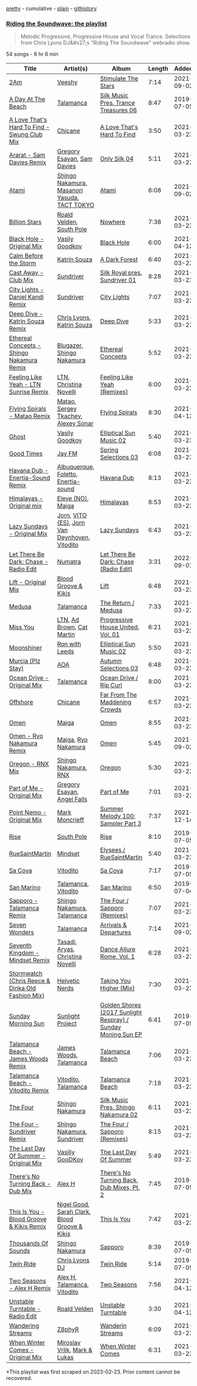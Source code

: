 [pretty](/playlists/pretty/2MVOmcETWNEZHSxdhG5e9k.md) - cumulative - [plain](/playlists/plain/2MVOmcETWNEZHSxdhG5e9k) - [githistory](https://github.githistory.xyz/mackorone/spotify-playlist-archive/blob/main/playlists/plain/2MVOmcETWNEZHSxdhG5e9k)

### [Riding the Soundwave: the playlist](https://open.spotify.com/playlist/2MVOmcETWNEZHSxdhG5e9k)

> Melodic Progressive, Progressive House and Vocal Trance\. Selections from Chris Lyons DJ&\#x27;s &quot;Riding The Soundwave&quot; webradio show.

54 songs - 6 hr 6 min

| Title | Artist(s) | Album | Length | Added | Removed |
|---|---|---|---|---|---|
| [2Am](https://open.spotify.com/track/285mb5pHHFLYR8LFWOE8ov) | [Veeshy](https://open.spotify.com/artist/4I9gvXHCMWMzarL8yOyjIL) | [Stimulate The Stars](https://open.spotify.com/album/5ikKzPq0MLcsiV21QWywGx) | 7:14 | 2021-09-02 |  |
| [A Day At The Beach](https://open.spotify.com/track/76i1fwdq0ffQ71KuhTNJgO) | [Talamanca](https://open.spotify.com/artist/6T10DjLBN7wT5gtnPnhmEk) | [Silk Music Pres\. Trance Treasures 06](https://open.spotify.com/album/3ZtUSUzGhMno1ylQmZ1JQi) | 8:47 | 2019-07-05 |  |
| [A Love That's Hard To Find \- Swung Club Mix](https://open.spotify.com/track/75yjbBYF5SV9UqLBiLn3WG) | [Chicane](https://open.spotify.com/artist/5GxyeQagayzZOg4UwffQlD) | [A Love That's Hard To Find](https://open.spotify.com/album/0uHlUsS7W0B61Dwl2QmuHk) | 3:50 | 2021-03-23 |  |
| [Ararat \- Sam Davies Remix](https://open.spotify.com/track/34bbmP1NAHml4bF23WDIz6) | [Gregory Esayan](https://open.spotify.com/artist/1EOqDTixfAxQjvX2uAuvMy), [Sam Davies](https://open.spotify.com/artist/5fDK1GwOEyKqCjg7F9IiyG) | [Only Silk 04](https://open.spotify.com/album/2KcbzOFjjM1ErTXWTdDvkO) | 5:11 | 2021-03-23 |  |
| [Atami](https://open.spotify.com/track/29WoQT4qjUMLTovZVPNwle) | [Shingo Nakamura](https://open.spotify.com/artist/58zz0VTpGNHn7MGTlW2cxQ), [Masanori Yasuda](https://open.spotify.com/artist/4t7SDTU2q6zEFW2Ecs9sNB), [TACT TOKYO](https://open.spotify.com/artist/65mp3d4qkueCz4K882g7BW) | [Atami](https://open.spotify.com/album/45q746X1SBTkUXqUkkJSPb) | 6:08 | 2021-09-02 |  |
| [Billion Stars](https://open.spotify.com/track/4xcRyEWsJ959FPBXBzJ4Sp) | [Roald Velden](https://open.spotify.com/artist/1ezY8w6yikBekrZCUVYkLP), [South Pole](https://open.spotify.com/artist/3vNPCpgA6iJvFoWQfP3Fli) | [Nowhere](https://open.spotify.com/album/540jX1jXLiiThtaWfAC8ti) | 7:38 | 2021-03-23 |  |
| [Black Hole \- Original Mix](https://open.spotify.com/track/5ysAQ68P78SBLdVwS29wZd) | [Vasily Goodkov](https://open.spotify.com/artist/1oNOLGoVzt5vypyhplILbL) | [Black Hole](https://open.spotify.com/album/2YeK30xFtdUbts875MttP7) | 6:00 | 2021-04-12 |  |
| [Calm Before the Storm](https://open.spotify.com/track/7dy1TqXaZhgjFLewy49Rh9) | [Katrin Souza](https://open.spotify.com/artist/6MIjBHPbfQsN2BP72arjSf) | [A Dark Forest](https://open.spotify.com/album/7HTA0qF60vVwgP2Zd29dpm) | 6:40 | 2021-03-23 |  |
| [Cast Away \- Club Mix](https://open.spotify.com/track/7skYxp5gHTNeuDYYkllFaQ) | [Sundriver](https://open.spotify.com/artist/3OKbvWLskv2IPnpFiL1BRr) | [Silk Royal pres\. Sundriver 01](https://open.spotify.com/album/0iCV7dsyASuWlRaRykYTLs) | 8:28 | 2021-03-23 |  |
| [City Lights \- Daniel Kandi Remix](https://open.spotify.com/track/0fKgmgDgmv6GqQ9ySj3SrW) | [Sundriver](https://open.spotify.com/artist/3OKbvWLskv2IPnpFiL1BRr) | [City Lights](https://open.spotify.com/album/0PvQHqQgjeRbMeIldyqtpy) | 7:07 | 2021-03-23 |  |
| [Deep Dive \- Katrin Souza Remix](https://open.spotify.com/track/26zyTvsQjmTZBtjzima4rE) | [Chris Lyons](https://open.spotify.com/artist/5yMaYx36CdBsH58F0wVyWB), [Katrin Souza](https://open.spotify.com/artist/6MIjBHPbfQsN2BP72arjSf) | [Deep Dive](https://open.spotify.com/album/1zuCSIITYKCja05xCcJIlO) | 5:33 | 2021-03-23 |  |
| [Ethereal Concepts \- Shingo Nakamura Remix](https://open.spotify.com/track/0BYPbWXayjoJF6EZgj0QaA) | [Blugazer](https://open.spotify.com/artist/0xIrZp36YYSHSm5J5BKKW4), [Shingo Nakamura](https://open.spotify.com/artist/58zz0VTpGNHn7MGTlW2cxQ) | [Ethereal Concepts](https://open.spotify.com/album/13rDbLucnXmgWVHfDE7lAh) | 5:52 | 2021-03-23 |  |
| [Feeling Like Yeah \- LTN Sunrise Remix](https://open.spotify.com/track/0iEO7hllUqL12VetydtOhn) | [LTN](https://open.spotify.com/artist/2IK99qf3aYxFWkgCkc7kQ3), [Christina Novelli](https://open.spotify.com/artist/1dbzT291PCwwYJK0l3Tr1n) | [Feeling Like Yeah \(Remixes\)](https://open.spotify.com/album/6VxzX8SVRshTILWma4OpMd) | 6:00 | 2021-03-23 |  |
| [Flying Spirals \- Matao Remix](https://open.spotify.com/track/2k4PRvXNIsW2CI978aQvD2) | [Matao](https://open.spotify.com/artist/5PLRA790ho4NsP1UxO8fOr), [Sergey Tkachev](https://open.spotify.com/artist/0CM1zfNSahgOz4HUDw8krR), [Alexey Sonar](https://open.spotify.com/artist/3kylBPGbC27D97TR1JUwod) | [Flying Spirals](https://open.spotify.com/album/2KzoMjqvoK9p8sPEOEM6lq) | 8:30 | 2021-04-12 |  |
| [Ghost](https://open.spotify.com/track/0vnRRlwueWJXPxYk6B0dMG) | [Vasily Goodkov](https://open.spotify.com/artist/1oNOLGoVzt5vypyhplILbL) | [Elliptical Sun Music 02](https://open.spotify.com/album/7JpxDYwezDOys1Y9dQdG48) | 5:40 | 2021-03-23 |  |
| [Good Times](https://open.spotify.com/track/7fJ8CGg7Xw6ekHaiUDa5fk) | [Jay FM](https://open.spotify.com/artist/0XHQV1DM8cqEJrB4gRuogs) | [Spring Selections 03](https://open.spotify.com/album/0f61TEc8VESryvFvPkBBzT) | 6:08 | 2021-03-23 |  |
| [Havana Dub \- Enertia\-Sound Remix](https://open.spotify.com/track/1W1v99sbCY5H3zQM31QFG2) | [Albuquerque](https://open.spotify.com/artist/0oGbLQeo6eK2278pQf4atC), [Foletto](https://open.spotify.com/artist/6lLkJUWmFlKn2lF37IQ09F), [Enertia\-sound](https://open.spotify.com/artist/3vxsB8cK3xfVvM8naACURW) | [Havana Dub](https://open.spotify.com/album/0l7KttMdEJs9mcXWC0llks) | 8:13 | 2021-03-23 |  |
| [Himalayas \- Original mix](https://open.spotify.com/track/7lFzbBAuu4DUEmNvZlfufq) | [Eleve \(NO\)](https://open.spotify.com/artist/1QtV1ORvBv1tSsqv8eQI0N), [Maiga](https://open.spotify.com/artist/0ecp1rT4umtmtcyx0ItXg8) | [Himalayas](https://open.spotify.com/album/0lKnQBM2GfogWKJVRjevdL) | 8:53 | 2021-03-23 |  |
| [Lazy Sundays \- Original Mix](https://open.spotify.com/track/50iORwr4EAxDZvq7syHVYI) | [Jorn](https://open.spotify.com/artist/5SaDyTQkjAAdrsmhPzrmw2), [VITO \(ES\)](https://open.spotify.com/artist/7E1pBq3xzrjj2fd8VAFpPj), [Jorn Van Deynhoven](https://open.spotify.com/artist/6NuXlqTU1RF0aIoyD46z5v), [Vitodito](https://open.spotify.com/artist/16mF4YXC1sZZWNjZoJoxd2) | [Lazy Sundays](https://open.spotify.com/album/3I1gEYq9EqZzMOQ4ApVofD) | 6:43 | 2021-03-23 |  |
| [Let There Be Dark: Chase \- Radio Edit](https://open.spotify.com/track/2isvgH0UTSgt05KDEYznJn) | [Numatra](https://open.spotify.com/artist/0BxefgliewSrvWmU3mPygK) | [Let There Be Dark: Chase \(Radio Edit\)](https://open.spotify.com/album/0q5gePrhK7dQdGtD9hQPrG) | 3:31 | 2022-09-01 |  |
| [Lift \- Original Mix](https://open.spotify.com/track/5FbKOoXe30eYvPGDsdNeMD) | [Blood Groove & Kikis](https://open.spotify.com/artist/7KIJwcYLtYSSNmP8KzmA9V) | [Lift](https://open.spotify.com/album/2mNqECUaD239IK4TglrDwn) | 6:48 | 2021-03-23 |  |
| [Medusa](https://open.spotify.com/track/4VsjU6X1ktjYK8YbsVVDQ5) | [Talamanca](https://open.spotify.com/artist/6T10DjLBN7wT5gtnPnhmEk) | [The Return / Medusa](https://open.spotify.com/album/6y2bLVV4zYGe71QKCDwfEb) | 7:33 | 2021-03-23 |  |
| [Miss You](https://open.spotify.com/track/4VKPCBlM2Rhdh5LKf40BSi) | [LTN](https://open.spotify.com/artist/2IK99qf3aYxFWkgCkc7kQ3), [Ad Brown](https://open.spotify.com/artist/3hVgQJzPG2c6oaKHC7lg4L), [Cat Martin](https://open.spotify.com/artist/0F9B7n7fvl6Ko2a44pj2wp) | [Progressive House United, Vol\. 01](https://open.spotify.com/album/4nn3oS5ktYuFxY1qmaTg21) | 6:21 | 2021-03-23 |  |
| [Moonshiner](https://open.spotify.com/track/1o6XrbNz7vLsKSsyHZchWQ) | [Ron with Leeds](https://open.spotify.com/artist/79sK3EbSBZHo7lAtlD2xJO) | [Elliptical Sun Music 02](https://open.spotify.com/album/7JpxDYwezDOys1Y9dQdG48) | 5:50 | 2021-03-23 |  |
| [Murcia \(Plz Stay\)](https://open.spotify.com/track/2VPaBNtP6eiMLIsPqX1rTd) | [AOA](https://open.spotify.com/artist/6knSX9x2aL37sVGWKQX1sE) | [Autumn Selections 03](https://open.spotify.com/album/6j20r8bChGSY7XHKjtUABh) | 6:48 | 2021-03-23 |  |
| [Ocean Drive \- Original Mix](https://open.spotify.com/track/57yEcM7tpBdfvh80hSE2jU) | [Talamanca](https://open.spotify.com/artist/6T10DjLBN7wT5gtnPnhmEk) | [Ocean Drive / Rip Curl](https://open.spotify.com/album/2Ta0zfQJV7Q89xZ8BWVzZd) | 8:00 | 2021-03-23 |  |
| [Offshore](https://open.spotify.com/track/4jy7tsWx2FZjXspLV5uZkQ) | [Chicane](https://open.spotify.com/artist/5GxyeQagayzZOg4UwffQlD) | [Far From The Maddening Crowds](https://open.spotify.com/album/38STXsjk42fP4pBr8dHgi3) | 6:57 | 2021-03-23 |  |
| [Omen](https://open.spotify.com/track/6TBhb5MLV4DCAFCp0t7hD4) | [Maiga](https://open.spotify.com/artist/0ecp1rT4umtmtcyx0ItXg8) | [Omen](https://open.spotify.com/album/565L3GWzcRtAp1IXPUjajN) | 8:55 | 2021-03-23 |  |
| [Omen \- Ryo Nakamura Remix](https://open.spotify.com/track/2pimxlsdNqMYNSF7iafN7T) | [Maiga](https://open.spotify.com/artist/0ecp1rT4umtmtcyx0ItXg8), [Ryo Nakamura](https://open.spotify.com/artist/1N9XyrY6iMTLLpluZm6YlO) | [Omen](https://open.spotify.com/album/565L3GWzcRtAp1IXPUjajN) | 5:45 | 2021-09-02 |  |
| [Oregon \- RNX Mix](https://open.spotify.com/track/6lzwhEd3uGDvI8DO2iUPXI) | [Shingo Nakamura](https://open.spotify.com/artist/58zz0VTpGNHn7MGTlW2cxQ), [RNX](https://open.spotify.com/artist/6MvuP20356EIRrCDMI92jc) | [Oregon](https://open.spotify.com/album/3NivBSiIh79qt5FNANx6qq) | 5:30 | 2021-03-23 |  |
| [Part of Me \- Original Mix](https://open.spotify.com/track/4k8Z6zQPbbJYo5ld0fXvSL) | [Gregory Esayan](https://open.spotify.com/artist/1EOqDTixfAxQjvX2uAuvMy), [Angel Falls](https://open.spotify.com/artist/5rFJL8YA8t1lv8lgjL7X2E) | [Part of Me](https://open.spotify.com/album/62rG5y4kCrfbYIowkunZWO) | 7:01 | 2021-03-23 |  |
| [Point Nemo \- Original Mix](https://open.spotify.com/track/7AdUCqTinPTvw3ejzGycrg) | [Mark Moncrieff](https://open.spotify.com/artist/4K4hc4X2Dp2atIg6HBBmAd) | [Summer Melody 100: Sampler Part 3](https://open.spotify.com/album/5aPJsvcEJgC2RQIqL6NLbT) | 7:37 | 2021-12-14 |  |
| [Rise](https://open.spotify.com/track/4Gs4NvoNjdLPi49TnVbx96) | [South Pole](https://open.spotify.com/artist/3vNPCpgA6iJvFoWQfP3Fli) | [Rise](https://open.spotify.com/album/7LUv6Pi8Bxz3tY4iLqPwyf) | 8:10 | 2019-07-05 |  |
| [RueSaintMartin](https://open.spotify.com/track/31HGVpgj3htftDeluEfVXS) | [Mindset](https://open.spotify.com/artist/5QZlVXDfcM8DDuK3aywb6a) | [Elysees / RueSaintMartin](https://open.spotify.com/album/4GuiqLGT4CgTnitsWe8h4W) | 5:40 | 2021-03-23 |  |
| [Sa Cova](https://open.spotify.com/track/2lwwdI3pJBfY7L1ivkGJ60) | [Vitodito](https://open.spotify.com/artist/16mF4YXC1sZZWNjZoJoxd2) | [Sa Cova](https://open.spotify.com/album/4skLoSvUK4kcKMWFUBNKsE) | 7:17 | 2019-07-05 |  |
| [San Marino](https://open.spotify.com/track/6WwF02MPcfJgeswq0fhXNw) | [Talamanca](https://open.spotify.com/artist/6T10DjLBN7wT5gtnPnhmEk), [Vitodito](https://open.spotify.com/artist/16mF4YXC1sZZWNjZoJoxd2) | [San Marino](https://open.spotify.com/album/06maOFraWs7xR2vzO2C1Bv) | 6:50 | 2019-07-04 |  |
| [Sapporo \- Talamanca Remix](https://open.spotify.com/track/7bXRbBN0pMn3DHH4hzXsy2) | [Shingo Nakamura](https://open.spotify.com/artist/58zz0VTpGNHn7MGTlW2cxQ), [Talamanca](https://open.spotify.com/artist/6T10DjLBN7wT5gtnPnhmEk) | [The Four / Sapporo \(Remixes\)](https://open.spotify.com/album/2LxaxejgxCP7aBtLDh2SkG) | 7:07 | 2021-03-23 |  |
| [Seven Wonders](https://open.spotify.com/track/1DzQgR7WR5c0LVjdZ6LhJh) | [Talamanca](https://open.spotify.com/artist/6T10DjLBN7wT5gtnPnhmEk) | [Arrivals & Departures](https://open.spotify.com/album/01UjkX9rj90zjSGnUjRN6u) | 7:14 | 2021-09-02 |  |
| [Seventh Kingdom \- Mindset Remix](https://open.spotify.com/track/1GwB6DcrYpJ8LkShKjrbO4) | [Tasadi](https://open.spotify.com/artist/0nuJX5dpBfdhWb1kXdt9tO), [Aryas](https://open.spotify.com/artist/4OwOvJEVmB35upiv10sse5), [Christina Novelli](https://open.spotify.com/artist/1dbzT291PCwwYJK0l3Tr1n) | [Dance Allure Rome, Vol\. 1](https://open.spotify.com/album/55w5yEZHJQULnVDqaQhOd4) | 6:28 | 2021-03-23 |  |
| [Stormwatch \(Chris Reece & Dinka Old Fashion Mix\)](https://open.spotify.com/track/6jyg6EghpRWzsyNYKBS4FJ) | [Helvetic Nerds](https://open.spotify.com/artist/5vKOPKIOlbrbysX7KrsCXS) | [Taking You Higher \(Mix\)](https://open.spotify.com/album/0O48MkNuWGKZ0YOUhNq9BF) | 7:30 | 2021-03-23 |  |
| [Sunday Morning Sun](https://open.spotify.com/track/5FXSMA7Wr96CfLn6x7AyN4) | [Sunlight Project](https://open.spotify.com/artist/5LCi8fJi3KXdJOaAtVZy7t) | [Golden Shores \(2017 Sunlight Respray\) / Sunday Moning Sun EP](https://open.spotify.com/album/7q3bZIvVgG5HG9chP3np4H) | 6:41 | 2019-07-05 |  |
| [Talamanca Beach \- James Woods Remix](https://open.spotify.com/track/6XCCnHfM4ve1yfgd3QibiL) | [James Woods](https://open.spotify.com/artist/5YeXBjCN7FLVoTLWu8dL6L), [Talamanca](https://open.spotify.com/artist/6T10DjLBN7wT5gtnPnhmEk) | [Talamanca Beach](https://open.spotify.com/album/1XQB9LHvFK3tXa0TaAvENU) | 7:06 | 2021-03-23 |  |
| [Talamanca Beach \- Vitodito Remix](https://open.spotify.com/track/6rcdxRU4l2HMQWQeCYXEKT) | [Vitodito](https://open.spotify.com/artist/16mF4YXC1sZZWNjZoJoxd2), [Talamanca](https://open.spotify.com/artist/6T10DjLBN7wT5gtnPnhmEk) | [Talamanca Beach](https://open.spotify.com/album/1XQB9LHvFK3tXa0TaAvENU) | 7:18 | 2021-03-23 |  |
| [The Four](https://open.spotify.com/track/18uPpbVZSm2XiCta7xvC2K) | [Shingo Nakamura](https://open.spotify.com/artist/58zz0VTpGNHn7MGTlW2cxQ) | [Silk Music Pres\. Shingo Nakamura 02](https://open.spotify.com/album/0BBJJYA8GlxeM5O6hvnMhD) | 6:11 | 2021-03-23 |  |
| [The Four \- Sundriver Remix](https://open.spotify.com/track/4w1HNFpUkcfKb2Jq4ImBZX) | [Shingo Nakamura](https://open.spotify.com/artist/58zz0VTpGNHn7MGTlW2cxQ), [Sundriver](https://open.spotify.com/artist/3OKbvWLskv2IPnpFiL1BRr) | [The Four / Sapporo \(Remixes\)](https://open.spotify.com/album/2LxaxejgxCP7aBtLDh2SkG) | 8:15 | 2021-03-23 |  |
| [The Last Day Of Summer \- Original Mix](https://open.spotify.com/track/2EW06KoxLBiyfmEnMchoFW) | [Vasiliy GooDKov](https://open.spotify.com/artist/5szViFkw2UWTmKyU10mCzu) | [The Last Day Of Summer](https://open.spotify.com/album/5gPzVzavRqAFYtyHbiIAYv) | 5:49 | 2021-03-23 |  |
| [There's No Turning Back \- Dub Mix](https://open.spotify.com/track/0BFMmDzsiUq880u46I6nnc) | [Alex H](https://open.spotify.com/artist/3VJS76xe6UUj7Qo2S9gxvB) | [There's No Turning Back, Dub Mixes, Pt\. 2](https://open.spotify.com/album/6eZmVN4yNS6Ls1NswsYi2z) | 7:45 | 2019-07-05 |  |
| [This Is You \- Blood Groove & Kikis Remix](https://open.spotify.com/track/6eKLlj2pPtTdZL1SBEeGH7) | [Nigel Good](https://open.spotify.com/artist/5Q0xO4AeNtPKPqWcpCygD2), [Sarah Clark](https://open.spotify.com/artist/4cY0kNpSnRRXGXLLbb13Ey), [Blood Groove & Kikis](https://open.spotify.com/artist/7KIJwcYLtYSSNmP8KzmA9V) | [This Is You](https://open.spotify.com/album/3glegzH6M2LinCFFltJO4L) | 7:42 | 2021-03-23 |  |
| [Thousands Of Sounds](https://open.spotify.com/track/25ksmu1PgGCk4AlhVdyoAs) | [Shingo Nakamura](https://open.spotify.com/artist/58zz0VTpGNHn7MGTlW2cxQ) | [Sapporo](https://open.spotify.com/album/3DGSAOZ2ELyIcAIPkk6K08) | 8:39 | 2019-07-05 |  |
| [Twin Ride](https://open.spotify.com/track/6NWgR0iSSR7hGvNCCRxZiS) | [Chris Lyons DJ](https://open.spotify.com/artist/1RRfa3irejE1cUjx1oqwzv) | [Twin Ride](https://open.spotify.com/album/1QB3r24tNzM1aCUTUbr8Mq) | 5:14 | 2019-07-05 |  |
| [Two Seasons \- Alex H Remix](https://open.spotify.com/track/1TKVMPWUPMDNGf79SsLxuu) | [Alex H](https://open.spotify.com/artist/3VJS76xe6UUj7Qo2S9gxvB), [Talamanca](https://open.spotify.com/artist/6T10DjLBN7wT5gtnPnhmEk), [Vitodito](https://open.spotify.com/artist/16mF4YXC1sZZWNjZoJoxd2) | [Two Seasons](https://open.spotify.com/album/4aI8ZG86jmY0joLuxgqyRb) | 7:56 | 2021-04-12 |  |
| [Unstable Turntable \- Radio Edit](https://open.spotify.com/track/6zcaSuiOIODE72v3gS4sfC) | [Roald Velden](https://open.spotify.com/artist/1ezY8w6yikBekrZCUVYkLP) | [Unstable Turntable](https://open.spotify.com/album/3TPcLNaRA8Mf7j5K7ANmFY) | 3:30 | 2021-04-12 |  |
| [Wandering Streams](https://open.spotify.com/track/3t5ffnAzh6pesUNYKn9Dvk) | [Z8phyR](https://open.spotify.com/artist/03cOmqTQ8PbUeqBAClCHM7) | [Wanderin Streams](https://open.spotify.com/album/4imPKK9DvrdTT8oIJVNZBl) | 6:09 | 2021-03-23 |  |
| [When Winter Comes \- Original Mix](https://open.spotify.com/track/3fSQth46qNodA9lF5M4B0I) | [Miroslav Vrlik](https://open.spotify.com/artist/07OQnOSosaMwXDVH06Fgvh), [Mark & Lukas](https://open.spotify.com/artist/5RO3il4O2kpXI6nAfLT9xr) | [When Winter Comes](https://open.spotify.com/album/1rmBw57WO6Rcx1lQu7b8Hv) | 6:31 | 2021-03-23 |  |

\*This playlist was first scraped on 2023-02-23. Prior content cannot be recovered.
